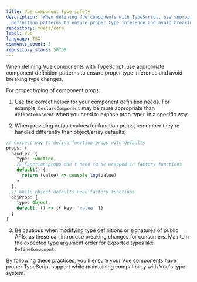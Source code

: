 ```yaml
---
title: Vue component type safety
description: 'When defining Vue components with TypeScript, use appropriate component
  definition patterns to ensure proper type inference and avoid breaking type changes. '
repository: vuejs/core
label: Vue
language: TSX
comments_count: 3
repository_stars: 50769
---
```


When defining Vue components with TypeScript, use appropriate component definition patterns to ensure proper type inference and avoid breaking type changes. 

For proper typing of component props:

1. Use the correct helper for your component definition needs. For example, `DeclareComponent` may be more appropriate than `defineComponent` when you need to expose prop types in a specific way.

2. When providing default values for function props, remember they're handled differently than object/array defaults:

```ts
// Correct way to define function props with defaults
props: {
  handler: {
    type: Function,
    // Function props don't need to be wrapped in factory functions
    default() {
      return (value) => console.log(value)
    }
  },
  // While object defaults need factory functions
  objProp: {
    type: Object,
    default: () => ({ key: 'value' })
  }
}
```

3. Be cautious when modifying type definitions or signatures of public APIs, as these can introduce breaking changes for consumers. Maintain the expected type argument order for exported types like `DefineComponent`.

By following these practices, you'll ensure your Vue components have proper TypeScript support while maintaining compatibility with Vue's type system.